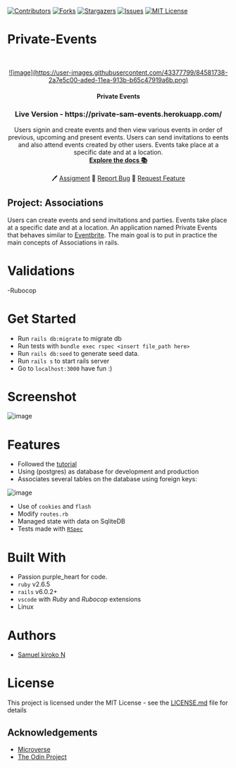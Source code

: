 
[![Contributors][contributors-shield]][contributors-url]
[![Forks][forks-shield]][forks-url]
[![Stargazers][stars-shield]][stars-url]
[![Issues][issues-shield]][issues-url]
[![MIT License][license-shield]][license-url]

# Private-Events
<br />
<p align="center">
  <a href="https://www.microverse.org/">
    ![image](https://user-images.githubusercontent.com/43377799/84581738-2a7e5c00-aded-11ea-913b-b65c47919a6b.png)

  </a>

  <h4 align="center">
	 Private Events
  </h4>

  <h3 align="center">
	 Live Version - https://private-sam-events.herokuapp.com/
  </h3>

  <p align="center">
    Users signin and create events and then view various events in order of previous, upcoming and present events. Users can send invitations to eents and also attend events created by other users. Events take place at a specific date and at a location.
    <br />
    <a href="https://github.com/Samkiroko/Private-events/blob/features/README.md"><strong>Explore the docs 📚</strong></a>
    <br />
    <br />
	  🖊️
    <a href="https://www.theodinproject.com/courses/ruby-on-rails/lessons/associations#your-task">Assigment</a>
    🐛
    <a href="https://github.com/Samkiroko/Private-events/issues">Report Bug</a>
    🙏
    <a href="https://github.com/Samkiroko/Private-events/issues">Request Feature</a>
  </p>
</p>

## Project: Associations
Users can create events and send invitations and parties. Events take place at a specific date and at a location. An application named Private Events that behaves similar to [Eventbrite](https://www.eventbrite.com/). The main goal is to put in practice the main concepts of Associations in rails.

# Validations

-Rubocop

# Get Started

* Run `rails db:migrate` to migrate db
* Run tests with `bundle exec rspec <insert file_path here>`
* Run `rails db:seed` to generate seed data.
* Run `rails s` to start rails server
* Go to `localhost:3000` have fun :)

# Screenshot
![image](https://user-images.githubusercontent.com/43377799/84581305-ade97e80-ade8-11ea-84b4-57f8dcf7247a.png)

# Features

* Followed the [tutorial](https://www.learnenough.com/ruby-on-rails-4th-edition-tutorial/user_microposts) 
* Using (postgres) as database for development  and production
* Associates several tables on the database using foreign keys:


![image](https://user-images.githubusercontent.com/43377799/84581411-36681f00-ade9-11ea-8c55-ed2904afa22b.png)



* Use of `cookies` and `flash`
* Modify `routes.rb`
* Managed state with data on SqliteDB
* Tests made with [`RSpec`](https://relishapp.com/rspec/)

# Built With

* Passion purple_heart for code.
* `ruby` v2.6.5
* `rails` v6.0.2+
* `vscode` with _Ruby_ and _Rubocop_ extensions
* Linux

# Authors

* [Samuel kiroko N](https://github.com/Samkiroko)


# License

This project is licensed under the MIT License - see the [LICENSE.md](LICENSE.md) file for details 

<!-- ACKNOWLEDGEMENTS -->
## Acknowledgements
* [Microverse](https://www.microverse.org/)
* [The Odin Project](https://www.theodinproject.com/)

<!-- MARKDOWN LINKS & IMAGES -->
<!-- https://www.markdownguide.org/basic-syntax/#reference-style-links -->
[contributors-shield]: https://img.shields.io/github/contributors/Samkiroko/Private-events.svg?style=flat-square
[contributors-url]: https://github.com/Samkiroko/Private-events/graphs/contributors
[forks-shield]: https://img.shields.io/github/forks/Samkiroko/Private-events
[forks-url]: https://github.com/Samkiroko/Private-events/network/members
[stars-shield]: https://img.shields.io/github/stars/Samkiroko/Private-events
[stars-url]: https://github.com/Samkiroko/Private-events/stargazers
[issues-shield]: https://img.shields.io/github/issues/Samkiroko/Private-events
[issues-url]: https://github.com/Samkiroko/Private-events/issues
[license-shield]: https://img.shields.io/github/license/Samkiroko/Private-events
[license-url]: https://github.com/Samkiroko/Private-events/blob/features/LICENSE.txt
